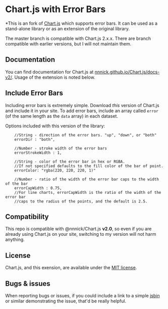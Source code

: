 # Chart.js with Error Bars

*This is an fork of [Chart.js](http://www.chartjs.org) which supports error bars. It can be used as a stand-alone library or as an extension of the original library.

The master branch is compatible with Chart.js 2.x.x. There are branch compatible with earlier versions, but I will not maintain them.

## Documentation

You can find documentation for Chart.js at [nnnick.github.io/Chart.js/docs-v2/](http://nnnick.github.io/Chart.js/docs-v2/). Usage of the extension is noted below.

## Include Error Bars

Including error bars is extremely simple. Download *this* version of Chart.js and include it in your site. To add error bars, include an array called `error` (of the same length as the `data` array) in each dataset.

Options included with this version of the library:

		//String - direction of the error bars. "up", "down", or "both"
		errorDir : "both",

		//Number - stroke width of the error bars
		errorStrokeWidth : 1,

		//String - color of the error bar in hex or RGBA.
		//If not specified defaults to the fill color of the bar of point.
		errorColor: "rgba(220, 220, 220, 1)"

		//Number - ratio of the width of the error bar caps to the width of the bar
		errorCapWidth : 0.75,
		//For line charts, errorCapWidth is the ratio of the width of the error bar
		//caps to the radius of the points, and the default is 2.5.
		
## Compatibility

This repo is compatible with @nnnick/Chart.js **v2.0**, so even if you are already using Chart.js on your site, switching to my version will not harm anything.

## License

Chart.js, and this exension, are available under the [MIT license](http://opensource.org/licenses/MIT).

## Bugs & issues

When reporting bugs or issues, if you could include a link to a simple [jsbin](http://jsbin.com) or similar demonstrating the issue, that'd be really helpful.